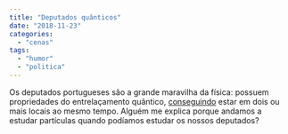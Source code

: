 ```yaml
---
title: "Deputados quânticos"
date: "2018-11-23"
categories: 
  - "cenas"
tags: 
  - "humor"
  - "politica"
---
```


Os deputados portugueses são a grande maravilha da física: possuem propriedades do entrelaçamento quântico, [conseguindo](https://observador.pt/especiais/mais-deputados-com-presencas-fantasma-antigo-secretario-geral-do-psd-em-cabo-verde-faz-log-in-em-lisboa/) estar em dois ou mais locais ao mesmo tempo. Alguém me explica porque andamos a estudar partículas quando podíamos estudar os nossos deputados?
